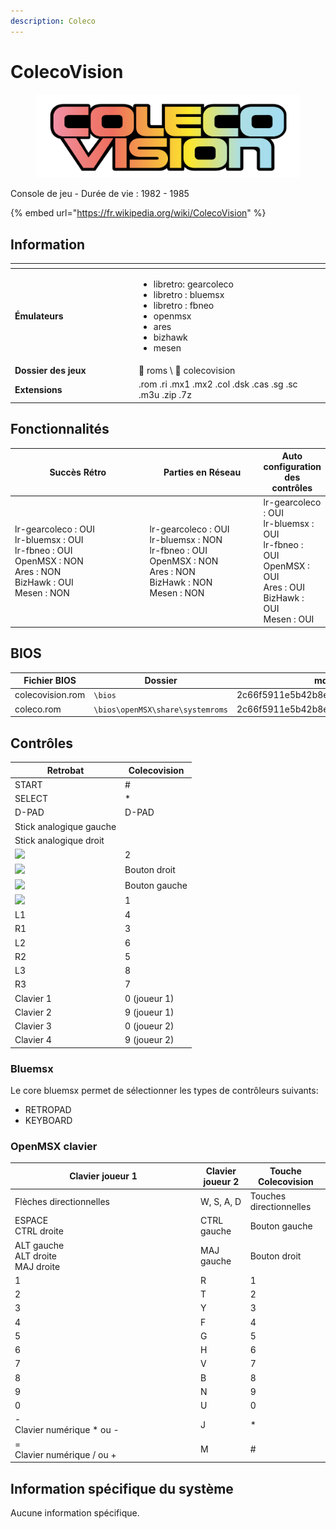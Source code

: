 ```yaml
---
description: Coleco
---
```


# ColecoVision

<div align="left"><figure><img src="https://raw.githubusercontent.com/fabricecaruso/es-theme-carbon/52ff37c9e265587d006945a2ba695b5a962b3a3d/art/logos/colecovision.svg" alt=""><figcaption></figcaption></figure></div>

Console de jeu - Durée de vie : 1982 - 1985

{% embed url="https://fr.wikipedia.org/wiki/ColecoVision" %}

## Information

<table data-header-hidden><thead><tr><th width="184"></th><th></th><th data-hidden></th></tr></thead><tbody><tr><td><strong>Émulateurs</strong></td><td><ul><li>libretro: gearcoleco</li><li>libretro : bluemsx</li><li>libretro : fbneo</li><li>openmsx</li><li>ares</li><li>bizhawk</li><li>mesen</li></ul></td><td></td></tr><tr><td><strong>Dossier des jeux</strong></td><td><span data-gb-custom-inline data-tag="emoji" data-code="1f4c1">📁</span> roms \ <span data-gb-custom-inline data-tag="emoji" data-code="1f4c2">📂</span> colecovision</td><td></td></tr><tr><td><strong>Extensions</strong></td><td>.rom .ri .mx1 .mx2 .col .dsk .cas .sg .sc .m3u .zip .7z</td><td></td></tr></tbody></table>

## Fonctionnalités

<table><thead><tr><th width="245">Succès Rétro</th><th width="200">Parties en Réseau</th><th>Auto configuration des contrôles</th></tr></thead><tbody><tr><td>lr-gearcoleco : OUI<br>lr-bluemsx : OUI<br>lr-fbneo : OUI<br>OpenMSX : NON<br>Ares : NON<br>BizHawk : OUI<br>Mesen : NON</td><td>lr-gearcoleco : OUI<br>lr-bluemsx : NON<br>lr-fbneo : OUI<br>OpenMSX : NON<br>Ares : NON<br>BizHawk : NON<br>Mesen : NON</td><td>lr-gearcoleco : OUI<br>lr-bluemsx : OUI<br>lr-fbneo : OUI<br>OpenMSX : OUI<br>Ares : OUI<br>BizHawk : OUI<br>Mesen : OUI</td></tr></tbody></table>

## BIOS

<table><thead><tr><th width="183.55555555555557">Fichier BIOS</th><th width="229">Dossier</th><th>md5</th></tr></thead><tbody><tr><td>colecovision.rom</td><td><code>\bios</code></td><td>2c66f5911e5b42b8ebe113403548eee7</td></tr><tr><td>coleco.rom</td><td><code>\bios\openMSX\share\systemroms</code></td><td>2c66f5911e5b42b8ebe113403548eee7</td></tr></tbody></table>

## Contrôles

| Retrobat                                       | Colecovision  |
| ---------------------------------------------- | ------------- |
| START                                          | #             |
| SELECT                                         | \*            |
| D-PAD                                          | D-PAD         |
| Stick analogique gauche                        |               |
| Stick analogique droit                         |               |
| ![](<../../../.gitbook/assets/image (33).png>) | 2             |
| ![](<../../../.gitbook/assets/image (20).png>) | Bouton droit  |
| ![](<../../../.gitbook/assets/image (7).png>)  | Bouton gauche |
| ![](<../../../.gitbook/assets/image (35).png>) | 1             |
| L1                                             | 4             |
| R1                                             | 3             |
| L2                                             | 6             |
| R2                                             | 5             |
| L3                                             | 8             |
| R3                                             | 7             |
| Clavier 1                                      | 0 (joueur 1)  |
| Clavier 2                                      | 9 (joueur 1)  |
| Clavier 3                                      | 0 (joueur 2)  |
| Clavier 4                                      | 9 (joueur 2)  |

### Bluemsx

Le core bluemsx permet de sélectionner les types de contrôleurs suivants:

* RETROPAD
* KEYBOARD

### OpenMSX clavier

<table><thead><tr><th width="283">Clavier joueur 1</th><th>Clavier joueur 2</th><th>Touche Colecovision</th></tr></thead><tbody><tr><td>Flèches directionnelles</td><td>W, S, A, D</td><td>Touches directionnelles</td></tr><tr><td>ESPACE<br>CTRL droite</td><td>CTRL gauche</td><td>Bouton gauche</td></tr><tr><td>ALT gauche<br>ALT droite<br>MAJ droite</td><td>MAJ gauche</td><td>Bouton droit</td></tr><tr><td>1</td><td>R</td><td>1</td></tr><tr><td>2</td><td>T</td><td>2</td></tr><tr><td>3</td><td>Y</td><td>3</td></tr><tr><td>4</td><td>F</td><td>4</td></tr><tr><td>5</td><td>G</td><td>5</td></tr><tr><td>6</td><td>H</td><td>6</td></tr><tr><td>7</td><td>V</td><td>7</td></tr><tr><td>8</td><td>B</td><td>8</td></tr><tr><td>9</td><td>N</td><td>9</td></tr><tr><td>0</td><td>U</td><td>0</td></tr><tr><td>-<br>Clavier numérique * ou -</td><td>J</td><td>*</td></tr><tr><td>=<br>Clavier numérique / ou +</td><td>M</td><td>#</td></tr></tbody></table>

## Information spécifique du système

Aucune information spécifique.
